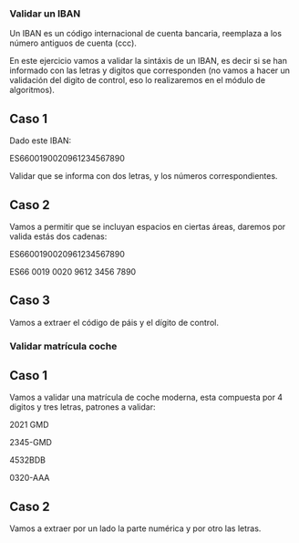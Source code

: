 ### Validar un IBAN

Un IBAN es un código internacional de cuenta bancaria, reemplaza a los número antiguos de cuenta (ccc).


En este ejercicio vamos a validar la sintáxis de un IBAN, es decir si se han informado con las letras y digitos que corresponden (no vamos a hacer un validación del digito de control, eso lo realizaremos en el módulo de algoritmos).

## Caso 1

Dado este IBAN:

ES6600190020961234567890

Validar que se informa con dos letras, y los números correspondientes.
## Caso 2

Vamos a permitir que se incluyan espacios en ciertas áreas, daremos por valida estás dos cadenas:

ES6600190020961234567890

ES66 0019 0020 9612 3456 7890

## Caso 3

Vamos a extraer el código de páis y el dígito de control.

### Validar matrícula coche

## Caso 1

Vamos a validar una matrícula de coche moderna, esta compuesta por 4 digitos y tres letras, patrones a validar:

2021 GMD

2345-GMD

4532BDB

0320-AAA

## Caso 2

Vamos a extraer por un lado la parte numérica y por otro las letras.

